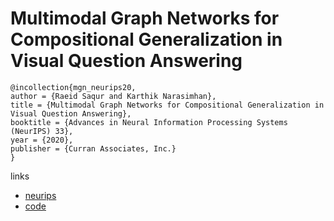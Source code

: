 # Multimodal Graph Networks for Compositional Generalization in Visual Question Answering

```
@incollection{mgn_neurips20,
author = {Raeid Saqur and Karthik Narasimhan},
title = {Multimodal Graph Networks for Compositional Generalization in Visual Question Answering},
booktitle = {Advances in Neural Information Processing Systems (NeurIPS) 33},
year = {2020},
publisher = {Curran Associates, Inc.}
}
```

links
- [neurips](https://nips.cc/Conferences/2020/ScheduleMultitrack?event=18559)
- [code](https://github.com/raeidsaqur/mgn)
